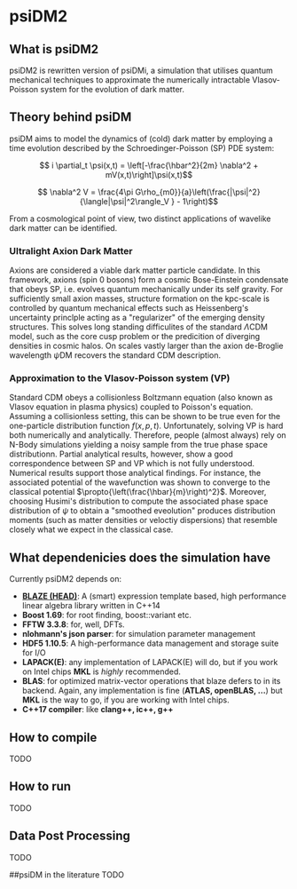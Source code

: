 # psiDM2

## What is psiDM2

psiDM2 is rewritten version of psiDMi, a simulation that utilises quantum mechanical techniques 
to approximate the numerically intractable Vlasov-Poisson system for the evolution of dark matter.

## Theory behind psiDM
psiDM aims to model the dynamics of (cold) dark matter by employing a time evolution
described by the Schroedinger-Poisson (SP) PDE system:
```math
    i \partial_t \psi(x,t) = \left[-\frac{\hbar^2}{2m} \nabla^2 +
    mV(x,t)\right]\psi(x,t)
```
```math
    \nabla^2 V = \frac{4\pi G\rho_{m0}}{a}\left(\frac{|\psi|^2}{\langle|\psi|^2\rangle_V } - 1\right)
```
From a cosmological point of view, two distinct applications of wavelike dark
matter can be identified.
### Ultralight Axion Dark Matter
Axions are considered a viable dark matter particle candidate. In this
framework, axions (spin 0 bosons) form a cosmic Bose-Einstein condensate that
obeys SP, i.e. evolves quantum mechanically under its self gravity. For
sufficiently small axion masses, structure formation on the kpc-scale is controlled
by quantum mechanical effects such as Heissenberg's uncertainty princlple acting
as a "regularizer" of the emerging density structures. This solves long standing
difficulites of the standard $`\Lambda`$CDM model, such as the core cusp problem
or the predicition of diverging densities in cosmic halos. On scales vastly
larger than the axion de-Broglie wavelength $`\psi`$DM recovers the standard CDM
description.
### Approximation to the Vlasov-Poisson system (VP)
Standard CDM obeys a collisionless Boltzmann equation (also known as Vlasov
equation in plasma physics) coupled to Poisson's
equation. Assuming a collisionless setting, this can be shown to be true even
for the one-particle distribution function $`f(x,p,t)`$. Unfortunately, solving
VP is hard both numerically and analytically. Therefore, people (almost always)
rely on N-Body simulations yielding a noisy sample from the true phase space
distributionn. Partial analytical results, however, show a good correspondence
between SP and VP which is not fully understood. Numerical results support those
analytical findings. For instance, the associated potential of the wavefunction
was shown to converge to the classical potential $`\propto{\left(\frac{\hbar}{m}\right)^2}`$.
Moreover, choosing Husimi's distribution to compute the associated phase
space distribution of $`\psi`$ to obtain a "smoothed eveolution" produces
distribution moments (such as matter densities or veloctiy dispersions) that
resemble closely what we expect in the classical case.
### 

## What dependenicies does the simulation have
Currently psiDM2 depends on:
* **[BLAZE (HEAD)](https://bitbucket.org/blaze-lib/blaze/wiki/Home)**: A (smart) expression template based, high performance linear algebra library written in C++14
* **Boost 1.69**: for root finding, boost::variant etc.
* **FFTW 3.3.8**: for, well, DFTs.
* **nlohmann's json parser**: for simulation parameter management
* **HDF5 1.10.5**: A high-performance data management and storage suite for I/O
* **LAPACK(E)**: any implementation of LAPACK(E) will do, but if you work on
    Intel chips **MKL** is _highly_ recommended.
* **BLAS**: for optimized matrix-vector operations that blaze defers to in its
    backend. Again, any implementation is fine (**ATLAS, openBLAS, ...**) but
    **MKL** is the way to go, if you are working with Intel chips.
* **C++17 compiler**: like **clang++, ic++, g++**

## How to compile
TODO

## How to run
TODO

## Data Post Processing
TODO

##psiDM in the literature
TODO
